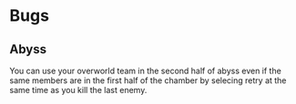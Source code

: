 # Bugs

## Abyss

You can use your overworld team in the second half of abyss even if the same members are in the first half of the chamber by selecing retry at the same time as you kill the last enemy. 

